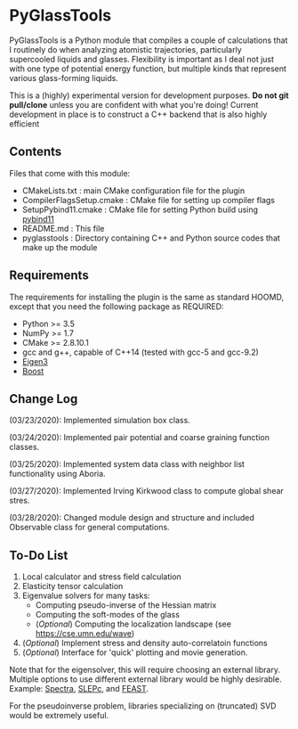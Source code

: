 # **PyGlassTools**

PyGlassTools is a Python module that compiles a couple of calculations that I routinely do when analyzing atomistic trajectories, particularly supercooled liquids and glasses. Flexibility is important as I deal not just with one type of potential energy function, but multiple kinds that represent various glass-forming liquids.

This is a (highly) experimental version for development purposes. **Do not git pull/clone** unless you are confident with what you're doing! Current development in place is to construct a C++ backend that is also highly efficient

## **Contents** 

Files that come with this module:
 - CMakeLists.txt           : main CMake configuration file for the plugin
 - CompilerFlagsSetup.cmake : CMake file for setting up compiler flags
 - SetupPybind11.cmake      : CMake file for setting Python build using [pybind11](https://pybind11.readthedocs.io/en/stable/)
 - README.md                : This file
 - pyglasstools             : Directory containing C++ and Python source codes that make up the module

## **Requirements**

The requirements for installing the plugin is the same as standard HOOMD, except that you need the following package as REQUIRED:
- Python >= 3.5
- NumPy >= 1.7
- CMake >= 2.8.10.1
- gcc and g++, capable of C++14 (tested with gcc-5 and gcc-9.2)
- [Eigen3](http://eigen.tuxfamily.org/index.php?title=Main_Page)
- [Boost](https://www.boost.org/)


## **Change Log**

(03/23/2020): Implemented simulation box class.

(03/24/2020): Implemented pair potential and coarse graining function classes.

(03/25/2020): Implemented system data class with neighbor list functionality using Aboria.

(03/27/2020): Implemented Irving Kirkwood class to compute global shear stres.

(03/28/2020): Changed module design and structure and included Observable class for general computations. 

## **To-Do List**
1. Local calculator and stress field calculation
2. Elasticity tensor calculation
3. Eigenvalue solvers for many tasks:
   * Computing pseudo-inverse of the Hessian matrix
   * Computing the soft-modes of the glass
   * (*Optional*) Computing the localization landscape (see https://cse.umn.edu/wave)
4. (*Optional*) Implement stress and density auto-correlatoin functions
5. (*Optional*) Interface for 'quick' plotting and movie generation. 

Note that for the eigensolver, this will require choosing an external library. Multiple options to use different external library would be highly desirable. Example: [Spectra](https://spectralib.org/), [SLEPc](https://slepc.upv.es/), and [FEAST](http://www.ecs.umass.edu/~polizzi/feast/). 

For the pseudoinverse problem, libraries specializing on (truncated) SVD would be extremely useful.
